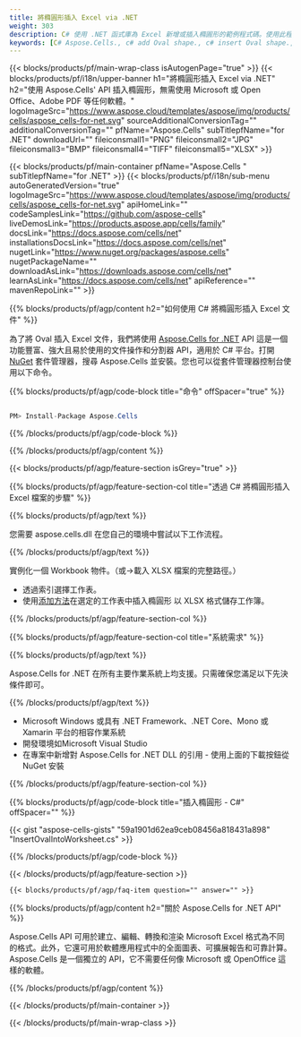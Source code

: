 ```yaml
---
title: 將橢圓形插入 Excel via .NET
weight: 303
description: C# 使用 .NET 函式庫為 Excel 新增或插入橢圓形的範例程式碼。使用此程式碼在 VB.NET、Asp.NET 或任何基於 .NET 的應用程式中的 MS Excel 中建立橢圓形。
keywords: [C# Aspose.Cells., c# add Oval shape., c# insert Oval shape., c# create Oval shape]
---
```

{{< blocks/products/pf/main-wrap-class isAutogenPage="true" >}}
{{< blocks/products/pf/i18n/upper-banner h1="將橢圓形插入 Excel via .NET" h2="使用 Aspose.Cells\' API 插入橢圓形，無需使用 Microsoft 或 Open Office、Adobe PDF 等任何軟體。" logoImageSrc="https://www.aspose.cloud/templates/aspose/img/products/cells/aspose_cells-for-net.svg" sourceAdditionalConversionTag="" additionalConversionTag="" pfName="Aspose.Cells" subTitlepfName="for .NET" downloadUrl="" fileiconsmall1="PNG" fileiconsmall2="JPG" fileiconsmall3="BMP" fileiconsmall4="TIFF" fileiconsmall5="XLSX" >}}

{{< blocks/products/pf/main-container pfName="Aspose.Cells " subTitlepfName="for .NET" >}}
{{< blocks/products/pf/i18n/sub-menu autoGeneratedVersion="true" logoImageSrc="https://www.aspose.cloud/templates/aspose/img/products/cells/aspose_cells-for-net.svg" apiHomeLink="" codeSamplesLink="https://github.com/aspose-cells" liveDemosLink="https://products.aspose.app/cells/family" docsLink="https://docs.aspose.com/cells/net" installationsDocsLink="https://docs.aspose.com/cells/net" nugetLink="https://www.nuget.org/packages/aspose.cells" nugetPackageName="" downloadAsLink="https://downloads.aspose.com/cells/net" learnAsLink="https://docs.aspose.com/cells/net" apiReference="" mavenRepoLink="" >}}

{{% blocks/products/pf/agp/content h2="如何使用 C# 將橢圓形插入 Excel 文件" %}}

為了將 Oval 插入 Excel 文件，我們將使用
 [Aspose.Cells for .NET](https://products.aspose.com/cells/net) 
API 這是一個功能豐富、強大且易於使用的文件操作和分割器 API，適用於 C# 平台。打開
 [NuGet](https://www.nuget.org/packages/aspose.cells) 
套件管理器，搜尋
 Aspose.Cells 
並安裝。您也可以從套件管理器控制台使用以下命令。

{{% blocks/products/pf/agp/code-block title="命令" offSpacer="true" %}}

```cs

PM> Install-Package Aspose.Cells

```

{{% /blocks/products/pf/agp/code-block %}}

{{% /blocks/products/pf/agp/content %}}

{{< blocks/products/pf/agp/feature-section isGrey="true" >}}

{{% blocks/products/pf/agp/feature-section-col title="透過 C# 將橢圓形插入 Excel 檔案的步驟" %}}

{{% blocks/products/pf/agp/text %}}

您需要 aspose.cells.dll 在您自己的環境中嘗試以下工作流程。

{{% /blocks/products/pf/agp/text %}}

實例化一個 Workbook 物件。（或->載入 XLSX 檔案的完整路徑。）
+ 透過索引選擇工作表。
 + 使用[添加方法](https://reference.aspose.com/cells/net/aspose.cells.drawing/shapecollection/methods/addoval)在選定的工作表中插入橢圓形
以 XLSX 格式儲存工作簿。

{{% /blocks/products/pf/agp/feature-section-col %}}

{{% blocks/products/pf/agp/feature-section-col title="系統需求" %}}

{{% blocks/products/pf/agp/text %}}

Aspose.Cells for .NET 在所有主要作業系統上均支援。只需確保您滿足以下先決條件即可。

{{% /blocks/products/pf/agp/text %}}

- Microsoft Windows 或具有 .NET Framework、.NET Core、Mono 或 Xamarin 平台的相容作業系統
- 開發環境如Microsoft Visual Studio
- 在專案中新增對 Aspose.Cells for .NET DLL 的引用 - 使用上面的下載按鈕從 NuGet 安裝

{{% /blocks/products/pf/agp/feature-section-col %}}

{{% blocks/products/pf/agp/code-block title="插入橢圓形 - C#" offSpacer="" %}}

{{< gist "aspose-cells-gists" "59a1901d62ea9ceb08456a818431a898" "InsertOvalIntoWorksheet.cs" >}}

{{% /blocks/products/pf/agp/code-block %}}

{{< /blocks/products/pf/agp/feature-section >}}

    {{< blocks/products/pf/agp/faq-item question="" answer="" >}}
 

<!-- aboutfile Starts -->

{{% blocks/products/pf/agp/content h2="關於 Aspose.Cells for .NET API" %}}

Aspose.Cells API 可用於建立、編輯、轉換和渲染 Microsoft Excel 格式為不同的格式。此外，它還可用於軟體應用程式中的全面圖表、可擴展報告和可靠計算。 Aspose.Cells 是一個獨立的 API，它不需要任何像 Microsoft 或 OpenOffice 這樣的軟體。

{{% /blocks/products/pf/agp/content %}}



<!-- aboutfile Ends -->
<!--
{{< blocks/products/pf/agp/other-supported-section title="Other Supported Splitting Formats" subTitle="Using C#, One can also split large file into chunks of many other file formats including." >}}

{{< blocks/products/pf/agp/other-supported-section-item href="https://products.aspose.com/cells/net/splitter/ods/" name="ODS" description="OpenDocument Spreadsheet File" >}}
{{< blocks/products/pf/agp/other-supported-section-item href="https://products.aspose.com/cells/net/splitter/xls/" name="XLS" description="Excel Binary Format" >}}
{{< blocks/products/pf/agp/other-supported-section-item href="https://products.aspose.com/cells/net/splitter/xlsb/" name="XLSB" description="Binary Excel Workbook File" >}}
{{< blocks/products/pf/agp/other-supported-section-item href="https://products.aspose.com/cells/net/splitter/xlsm/" name="XLSM" description="Spreadsheet File" >}}

{{< /blocks/products/pf/agp/other-supported-section >}}

-->

{{< /blocks/products/pf/main-container >}}
    
{{< /blocks/products/pf/main-wrap-class >}}
